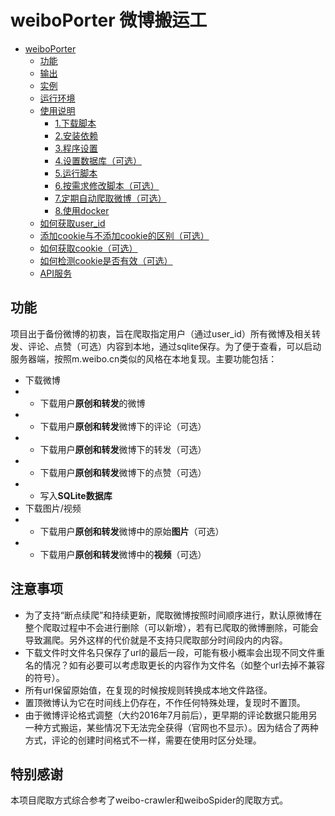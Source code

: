 # weiboPorter 微博搬运工

- [weiboPorter](#weiboporter-微博搬运工)
  - [功能](#功能)
  - [输出](#输出)
  - [实例](#实例)
  - [运行环境](#运行环境)
  - [使用说明](#使用说明)
    - [1.下载脚本](#1下载脚本)
    - [2.安装依赖](#2安装依赖)
    - [3.程序设置](#3程序设置)
    - [4.设置数据库（可选）](#4设置数据库可选)
    - [5.运行脚本](#5运行脚本)
    - [6.按需求修改脚本（可选）](#6按需求修改脚本可选)
    - [7.定期自动爬取微博（可选）](#7定期自动爬取微博可选)
    - [8.使用docker](#8使用docker)
  - [如何获取user_id](#如何获取user_id)
  - [添加cookie与不添加cookie的区别（可选）](#添加cookie与不添加cookie的区别可选)
  - [如何获取cookie（可选）](#如何获取cookie可选)
  - [如何检测cookie是否有效（可选）](#如何检测cookie是否有效可选)
  - [API服务](#api服务)

## 功能
项目出于备份微博的初衷，旨在爬取指定用户（通过user_id）所有微博及相关转发、评论、点赞（可选）内容到本地，通过sqlite保存。为了便于查看，可以启动服务器端，按照m.weibo.cn类似的风格在本地复现。主要功能包括：
* 下载微博
* * 下载用户**原创和转发**的微博
* * 下载用户**原创和转发**微博下的评论（可选）
* * 下载用户**原创和转发**微博下的转发（可选）
* * 下载用户**原创和转发**微博下的点赞（可选）
* * 写入**SQLite数据库**
* 下载图片/视频
* * 下载用户**原创和转发**微博中的原始**图片**（可选）
* * 下载用户**原创和转发**微博中的**视频**（可选）

## 注意事项
* 为了支持“断点续爬”和持续更新，爬取微博按照时间顺序进行，默认原微博在整个爬取过程中不会进行删除（可以新增），若有已爬取的微博删除，可能会导致漏爬。另外这样的代价就是不支持只爬取部分时间段内的内容。
* 下载文件时文件名只保存了url的最后一段，可能有极小概率会出现不同文件重名的情况？如有必要可以考虑取更长的内容作为文件名（如整个url去掉不兼容的符号）。
* 所有url保留原始值，在复现的时候按规则转换成本地文件路径。
* 置顶微博认为它在时间线上仍存在，不作任何特殊处理，复现时不置顶。
* 由于微博评论格式调整（大约2016年7月前后），更早期的评论数据只能用另一种方式搬运，某些情况下无法完全获得（官网也不显示）。因为结合了两种方式，评论的创建时间格式不一样，需要在使用时区分处理。

## 特别感谢
本项目爬取方式综合参考了weibo-crawler和weiboSpider的爬取方式。